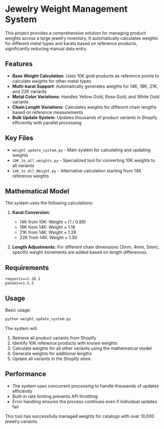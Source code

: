 # Jewelry Weight Management System

This project provides a comprehensive solution for managing product weights across a large jewelry inventory. It automatically calculates weights for different metal types and karats based on reference products, significantly reducing manual data entry.

## Features

- **Base Weight Calculation**: Uses 10K gold products as reference points to calculate weights for other metal types
- **Multi-karat Support**: Automatically generates weights for 14K, 18K, 21K, and 22K variants
- **Metal Color Variations**: Handles Yellow Gold, Rose Gold, and White Gold variants
- **Chain Length Variations**: Calculates weights for different chain lengths based on reference measurements
- **Bulk Update System**: Updates thousands of product variants in Shopify efficiently with parallel processing

## Key Files

- `weight_update_system.py` - Main system for calculating and updating weights
- `10K_to_all_weights.py` - Specialized tool for converting 10K weights to all variants
- `14K_to_All_Weight.py` - Alternative calculation starting from 14K reference weights

## Mathematical Model

The system uses the following calculations:

1. **Karat Conversion**:
   - 14K from 10K: Weight × (1 / 0.89)
   - 18K from 14K: Weight × 1.18
   - 21K from 14K: Weight × 1.28
   - 22K from 14K: Weight × 1.30

2. **Length Adjustments**:
   For different chain dimensions (3mm, 4mm, 5mm), specific weight increments are added based on length differences.

## Requirements

```
requests==2.28.1
pandas==1.5.3
```

## Usage

Basic usage:

```python
python weight_update_system.py
```

The system will:
1. Retrieve all product variants from Shopify
2. Identify 10K reference products with known weights
3. Calculate weights for all other variants using the mathematical model
4. Generate weights for additional lengths
5. Update all variants in the Shopify store

## Performance

- The system uses concurrent processing to handle thousands of updates efficiently
- Built-in rate limiting prevents API throttling
- Error handling ensures the process continues even if individual updates fail

This tool has successfully managed weights for catalogs with over 10,000 jewelry variants. 